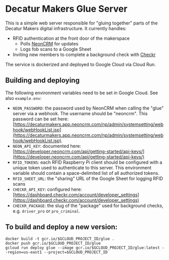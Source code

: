 # Decatur Makers Glue Server

This is a simple web server responsible for "gluing together" parts of the Decatur Makers digital infrastructure. It currently handles:

- RFID authentication at the front door of the makerspace
    - Polls [NeonCRM](https://www.neoncrm.com) for updates 
    - Logs fob scans to a Google Sheet
- Inviting new members to complete a background check with [Checkr](https://checkr.com)

The service is dockerized and deployed to Google Cloud via Cloud Run.

## Building and deploying

The following environment variables need to be set in Google Cloud. See also `example.env`:

- `NEON_PASSWORD`: the password used by NeonCRM when calling the "glue" server via a webhook. The username should be "neoncrm". This password can be set here: [https://decaturmakers.app.neoncrm.com/np/admin/systemsetting/webhook/webHookList.jsp](https://decaturmakers.app.neoncrm.com/np/admin/systemsetting/webhook/webHookList.jsp).
- `NEON_API_KEY`: documented here: [https://developer.neoncrm.com/api/getting-started/api-keys/](https://developer.neoncrm.com/api/getting-started/api-keys/)
- `RFID_TOKENS`: each RFID Raspberry Pi client should be configured with a unique token used to authenticate to this server. This environment variable should contain a space-delimited list of all authorized tokens.
- `RFID_SHEET_URL`: the "sharing" URL of the Google Sheet for logging RFID scans
- `CHECKR_API_KEY`: configured here: [https://dashboard.checkr.com/account/developer_settings](https://dashboard.checkr.com/account/developer_settings)
- `CHECKR_PACKAGE`: the slug of the "package" used for background checks, e.g. `driver_pro` or `pro_criminal`.

## To build and deploy a new version:

```
docker build -t gcr.io/$GCLOUD_PROJECT_ID/glue .
docker push gcr.io/$GCLOUD_PROJECT_ID/glue
gcloud run deploy glue --image gcr.io/$GCLOUD_PROJECT_ID/glue:latest --region=us-east1 --project=$GCLOUD_PROJECT_ID
```

